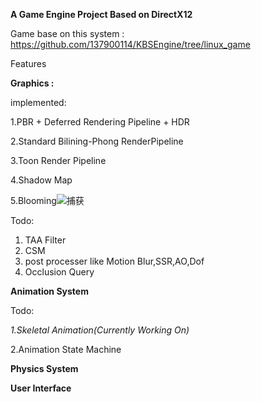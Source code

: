 **A Game Engine Project Based on DirectX12**

Game base on this system : https://github.com/137900114/KBSEngine/tree/linux_game

Features

**Graphics :**

implemented:

1.PBR + Deferred Rendering Pipeline + HDR

2.Standard Bilining-Phong RenderPipeline

3.Toon Render Pipeline

4.Shadow Map

5.Blooming![捕获](https://github.com/137900114/KBSEngine/pic/捕获.PNG)



Todo:

1. TAA Filter
2. CSM
3. post processer like Motion Blur,SSR,AO,Dof
4. Occlusion Query

**Animation System**

Todo:

*1.Skeletal  Animation(Currently Working On)*

2.Animation State Machine

**Physics System**

**User Interface**

